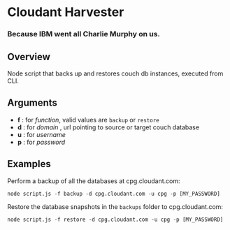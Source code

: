 # Cloudant Harvester
### Because IBM went all Charlie Murphy on us.

## Overview
Node script that backs up and restores couch db instances, executed from CLI.

## Arguments
- **f** : for *function*, valid values are `backup` or `restore`
- **d** : for *domain* , url pointing to source or target couch database
- **u** : for *username*
- **p** : for *password*

## Examples
Perform a backup of all the databases at cpg.cloudant.com:
```
node script.js -f backup -d cpg.cloudant.com -u cpg -p [MY_PASSWORD]
```
Restore the database snapshots in the `backups` folder to cpg.cloudant.com:
```
node script.js -f restore -d cpg.cloudant.com -u cpg -p [MY_PASSWORD]
```
